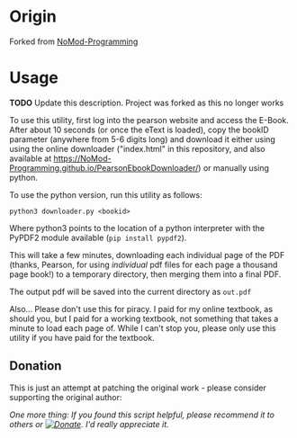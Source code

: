 # Origin 
Forked from [NoMod-Programming](https://github.com/NoMod-Programming/PearsonEbookDownloader)

# Usage

**TODO** Update this description. Project was forked as this no longer works

To use this utility, first log into the pearson website and access the E-Book. After about 10 seconds (or once the eText is loaded), copy the bookID parameter (anywhere from 5-6 digits long) and download it either using using the online downloader ("index.html" in this repository, and also available at https://NoMod-Programming.github.io/PearsonEbookDownloader/) or manually using python.


To use the python version, run this utility as follows:

	python3 downloader.py <bookid>

Where python3 points to the location of a python interpreter with the PyPDF2 module available (`pip install pypdf2`).

This will take a few minutes, downloading each individual page of the PDF (thanks, Pearson, for using *individual* pdf files for each page a thousand page book!) to a temporary directory, then merging them into a final PDF.

The output pdf will be saved into the current directory as `out.pdf`

Also... Please don't use this for piracy. I paid for my online textbook, as should you, but I paid for a working textbook, not something that takes a minute to load each page of. While I can't stop you, please only use this utility if you have paid for the textbook.

## Donation
This is just an attempt at patching the original work - please consider supporting the original author:

*One more thing: If you found this script helpful, please recommend it to others or [![Donate](https://img.shields.io/badge/Donate-PayPal-green.svg)](https://www.paypal.com/cgi-bin/webscr?cmd=_donations&business=epedemont%40protonmail.ch&currency_code=USD&source=url). I'd really appreciate it.*
